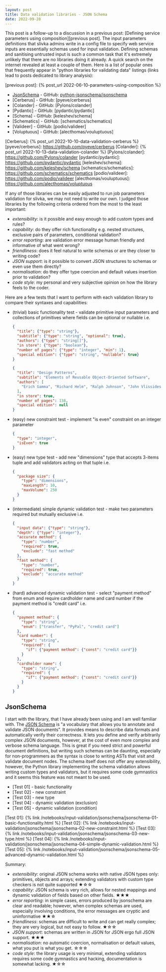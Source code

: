 ```yaml
---
layout: post
title: Data validation libraries - JSON Schema
date: 2022-09-28
---
```


This post is a follow-up to a discussion in a previous post:
[Defining service parameters using composition][previous post].
The input parameters definitions that slivka admins write in a config
file to specify web service inputs are essentially schemas used for
input validation. Defining schemas and sanitising untrusted input is
such a common task that it's extremely unlikely that there are no
libraries doing it already. A quick search on the internet revealed at
least a couple of them. Here is a list of popular ones that frequently
appear in "python libraries for validating data" listings (links lead
to posts dedicated to library analysis):

[previous post]: {% post_url 2022-06-10-parameters-using-composition %}

- [JsonSchema](#jsonschema) - GitHub: [python-jsonschema/jsonschema]
- [Cerberus] - GitHub: [pyeve/cerberus]
- [Colander] - GitHub: [Pylons/colander]
- [Pydantic] - GitHub: [pydantic/pydantic]
- [Schema] - GitHub: [keleshev/schema]
- [Schematics] - GitHub: [schematics/schematics]
- [Valideer] - GitHub: [podio/valideer]
- [Voluptuous] - GitHub: [alecthomas/vouluptuous]

[python-jsonschema/jsonschema]: https://github.com/python-jsonschema/jsonschema
[Cerberus]: {% post_url 2022-10-10-data-validation-cerberus %}
[pyeve/cerberus]: https://github.com/pyeve/cerberus
[Colander]: {% post_url 2022-10-13-data-validation-colander %}
[Pylons/colander]: https://github.com/Pylons/colander
[pydantic/pydantic]: https://github.com/pydantic/pydantic
[keleshev/schema]: https://github.com/keleshev/schema
[schematics/schematics]: https://github.com/schematics/schematics
[podio/valideer]: https://github.com/podio/valideer
[alecthomas/vouluptuous]: https://github.com/alecthomas/voluptuous


If any of those libraries can be easily
adjusted to run job parameters validation for slivka, we may not need
to write our own. I judged those libraries by the following criteria
ordered from the most to the least important:

- *extensibility*: is it possible and easy enough to add custom types
  and rules?
- *capability*: do they offer rich functionality e.g. nested structures,
  exclusive pairs of parameters, conditional validation?
- *error reporting*: are validation error message human friendly and
  informative of what went wrong?
- *friendliness*: does it feel natural to write schemas or are they
  closer to writing code?
- *JSON support*: is it possible to convert JSON structures to
  schemas or even use them directly?
- *normalisation*: do they offer type coercion and default values
  insertion prior to validation?
- *code style*: my personal and very subjective opinion on how the
  library feels to the coder.

Here are a few tests that I want to perform with each validation
library to compare their syntaxes and capabilities:

- (trivial) basic functionality test - validate primitive input
  parameters and collections of primitives where fields can be
  optional or nullable i.e.

  ```json
  {
    "title": {"type": "string"},
    "subtitle": {"type": "string", "optional": true},
    "authors": {"type": "string[]"},
    "in store": {"type": "boolean"},
    "number of pages": {"type": "integer", "min": 1},
    "special edition": {"type": "string", "nullable": true}
  }
  ```

  ```json
  {
    "title": "Design Patterns",
    "subtitle": "Elements of Reusable Object-Oriented Software",
    "authors": [
      "Erich Gamma", "Richard Helm", "Ralph Johnson", "John Vlissides"
    ],
    "in store": true,
    "number of pages": 138,
    "special edition": null
  }
  ```

- (easy) new constraint test - implement "is even" constraint on an
  integer parameter

  ```json
  {
    "type": "integer",
    "isEven": true
  }
  ```


- (easy) new type test - add new "dimensions" type that accepts
  3-items tuple and add validators acting on that tuple i.e.
  
  ```json
  {
    "package size": {
      "type": "dimensions",
      "maxLength": 10,
      "maxVolume": 250
    }
  }
  ```

- (intermediate) simple dynamic validation test - make two parameters
  required but mutually exclusive i.e.

  ```json
  {
    "input data": {"type": "string"},
    "depth": {"type": "integer"},
    "accurate method": {
      "type": "number",
      "required": true,
      "exclude": "fast method"
    },
    "fast method": {
      "type": "number",
      "required": true,
      "exclude": "accurate method"
    }
  }
  ```

- (hard) advanced dynamic validation test - select "payment method"
  from enum and require cardholder name and card number if the payment
  method is "credit card" i.e.

  ```json
  {
    "payment method": {
      "type": "string",
      "enum": ["transfer", "PyPal", "credit card"]
    },
    "card number": {
      "type": "string",
      "required": {
        "if": {"payment method": {"const": "credit card"}}
      }
    },
    "cardholder name": {
      "type": "string",
      "required": {
        "if": {"payment method": {"const": "credit card"}}
      }
    }
  }
  ```

## JsonSchema

I start with the library, that I have already been using and I am well
familiar with. The [JSON Schema] is "a vocabulary that allows you to
annotate and validate JSON documents". It provides means to describe
data formats and automatically verify their correctness. It lets you
define and verify arbitrarily complex JSON documents, however, at the
cost of even more complex and verbose schema language. This is great
if you need strict and powerful document definitions, but writing such
schemas can be daunting, especially for non-programmers as the syntax
is close to writing ASTs that visit and validate document nodes. The
schema itself does not offer any extensibility, however, the Python
library implementing the schema validation allows writing custom types
and validators, but it requires some code gymnastics and it seems this
feature was not meant to be used.

- [Test 01] - basic functionality
- [Test 02] - new constraint
- [Test 03] - new type
- [Test 04] - dynamic validation (exclusion)
- [Test 05] - dynamic validation (condition)

[Test 01]: {% link /notebooks/input-validation/jsonschema/jsonschema-01-basic-functionality.html %}
[Test 02]: {% link /notebooks/input-validation/jsonschema/jsonschema-02-new-constraint.html %}
[Test 03]: {% link /notebooks/input-validation/jsonschema/jsonschema-03-new-type.html %}
[Test 04]: {% link /notebooks/input-validation/jsonschema/jsonschema-04-simple-dynamic-validation.html %}
[Test 05]: {% link /notebooks/input-validation/jsonschema/jsonschema-05-advanced-dynamic-validation.html %}

Summary:

- *extensibility*: original JSON schema works with native JSON types
  only: primitives, objects and arrays; extending validators with
  custom type checkers is not quite supported &#9733;&#9734;&#9734;
- *capability*: JSON schema is very rich, allows for nested mappings
  and dynamic validation of fields based on other fields.
  &#9733;&#9733;&#9733;
- *error reporting*: in simple cases, errors produced by jsonschema
  are clear and readable; however, when complex schemas are used,
  especially involving conditions, the error messages are cryptic and
  uninformative &#9733;&#9733;&#9734;
- *friendliness*: schemas are difficult to write and can get really
  complex; they are very logical, but not easy to follow.
  &#9733;&#9734;&#9734;
- *JSON support*: schemas are written in JSON for JSON ergo full JSON
  support. &#9733;&#9733;&#9733;
- *normalisation*: no automatic coercion, normalisation or default
  values, what you put is what you get. &#9734;&#9734;&#9734;
- *code style*: the library usage is very minimal, extending
  validators requires some code gymnastics and hacking, documentation
  is somewhat lacking. &#9733;&#9734;&#9734;

[JSON Schema]: https://json-schema.org/
